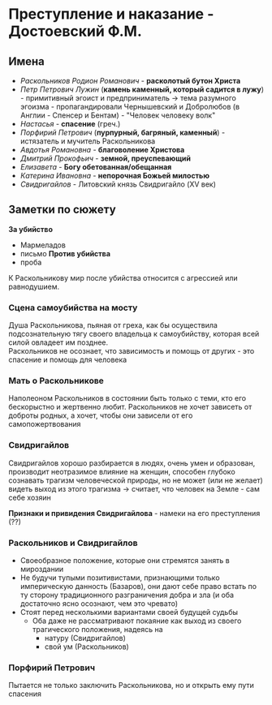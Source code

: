 # Преступление и наказание - Достоевский Ф.М.

## Имена

- *Раскольников Родион Романович* - **расколотый бутон Христа**
- *Петр Петрович Лужин* (**камень каменный, который садится в лужу**) - примитивный эгоист и предприниматель -> тема разумного эгоизма - пропагандировали Чернышевский и Добролюбов (в Англии - Спенсер и Бентам) - "Человек человеку волк"
- *Настасья* - **спасение** (греч.)
- *Порфирий Петрович* (**пурпурный, багряный, каменный**) - истязатель и мучитель Раскольникова
- *Авдотья Романовна* - **благоволение Христова**
- *Дмитрий Прокофьич* - **земной, преуспевающий**
- *Елизавета* - **Богу обетованная/обещанная**
- *Катерина Ивановна* - **непорочная Божьей милостью**
- *Свидригайлов* - Литовский князь Свидригайло (XV век)


## Заметки по сюжету

**За убийство**
- Мармеладов
- письмо
**Против убийства**
- проба

К Раскольникову мир после убийства относится с агрессией или равнодушием.

### Сцена самоубийства на мосту
Душа Раскольникова, пьяная от греха, как бы осуществила подсознательную тягу своего владельца к самоубийству, которая всей силой овладеет им позднее.  
Раскольников не осознает, что зависимость и помощь от других - это спасение и помощь для человека

### Мать о Раскольникове
Наполеоном Раскольников в состоянии быть только с теми, кто его бескорыстно и  жертвенно любит. Раскольников не хочет зависеть от доброты родных, а хочет, чтобы они зависели от его самопожертвования

### Свидригайлов
Свидригайлов хорошо разбирается в людях, очень умен и образован, производит неотразимое влияние на женщин, способен глубоко сознавать трагизм человеческой природы, но не может (или не желает) видеть выход из этого трагизма -> считает, что человек на Земле - сам себе хозяин

**Признаки и привидения Свидригайлова** - намеки на его преступления (??)

### Раскольников и Свидригайлов
- Своеобразное положение, которые они стремятся занять в мироздании
- Не будучи тупыми позитивистами, признающими только империческую данность (Базаров), они дают себе право встать по ту сторону традиционного разграничения добра и зла (и оба достаточно ясно осознают, чем это чревато)
- Стоят перед несколькими вариантами своей будущей судьбы
	- Оба даже не рассматривают покаяние как выход из своего трагического положения, надеясь на
		- натуру (Свидригайлов)
		- свой ум (Раскольников)

### Порфирий Петрович
Пытается не только заключить Раскольникова, но и открыть ему пути спасения
